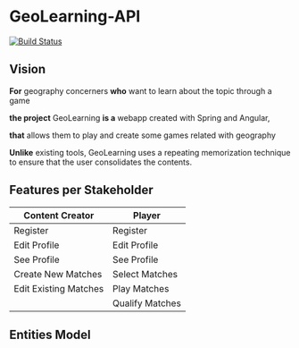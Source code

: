 # GeoLearning-API

[![Build Status](https://travis-ci.org/UdL-EPS-SoftArch/GeoLearning-API.svg?branch=master)](https://travis-ci.org/UdL-EPS-SoftArch/GeoLearning-API/branches) 

## Vision

**For** geography concerners **who** want to learn about the topic through a game

**the project** GeoLearning **is a** webapp created with Spring and Angular,

**that** allows them to play and create some games related with geography

**Unlike** existing tools, GeoLearning uses a repeating memorization technique to ensure that the user consolidates the contents.


## Features per Stakeholder

|       Content Creator           |       Player                    |  
| --------------------------------| --------------------------------|
|    Register                     |    Register                     |                                 
|    Edit Profile                 |    Edit Profile                 |                                 
|    See Profile                  |    See Profile                  |                                 
|    Create New Matches           |    Select Matches               |                                 
|    Edit Existing Matches        |    Play Matches                 |                                                                                                
|                                 |    Qualify Matches              |




## Entities Model
